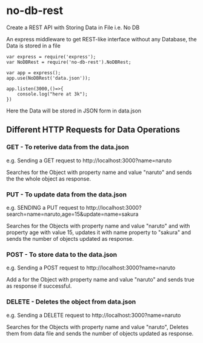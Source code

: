 # no-db-rest
Create a REST API with Storing Data in File i.e. No DB

An express middleware to get REST-like interface without any Database, the Data is stored in a file

```
var express = require('express');
var NoDBRest = require('no-db-rest').NoDBRest;

var app = express();
app.use(NoDBRest('data.json'));

app.listen(3000,()=>{
    console.log("here at 3k");
})

```

Here the Data will be stored in JSON form in data.json

## Different HTTP Requests for Data Operations

### GET - To reterive data from the data.json 

e.g. Sending a GET request to http://localhost:3000?name=naruto

Searches for the Object with property name and value "naruto" and sends the the whole object as response.

### PUT - To update data from the data.json 

e.g. SENDING a PUT request to http://localhost:3000?search=name=naruto,age=15&update=name=sakura

Searches for the Objects with property name and value "naruto" and with property age with value 15, updates it with name property to "sakura" and sends the number of objects updated as response.


### POST - To store data to the data.json 

e.g. Sending a POST request to http://localhost:3000?name=naruto

Add a for the Object with property name and value "naruto" and sends true as response if successful.


### DELETE - Deletes the object from data.json 

e.g. Sending a DELETE request to http://localhost:3000?name=naruto

Searches for the Objects with property name and value "naruto", Deletes them from data file and sends the number of objects updated as response.
